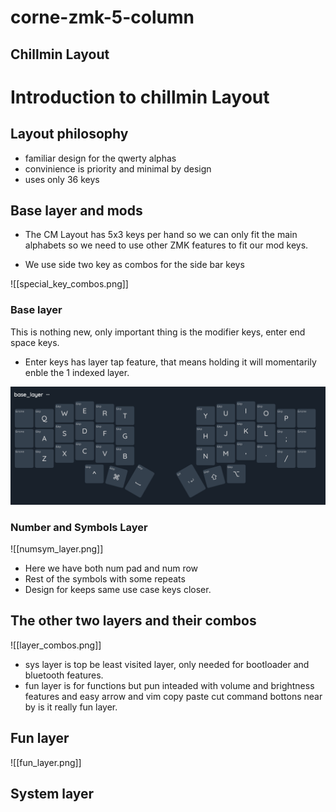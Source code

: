 # corne-zmk-5-column

## Chillmin Layout

# Introduction to chillmin Layout


## Layout philosophy

- familiar design for the qwerty alphas
- convinience is priority and minimal by design 
- uses only 36 keys 


## Base layer and mods

- The CM Layout has 5x3 keys per hand so we can only fit 
 the main alphabets so we need to use other ZMK features to fit our mod keys.

- We use side two key as combos for the side bar keys

![[special_key_combos.png]]


### Base layer 

This is nothing new, only important thing is the modifier keys, enter end space keys.  
- Enter keys has layer tap feature, that means holding it will momentarily enble the 1 indexed layer. 

 
![base layer](docs/chillmin/base_layer.png)

### Number and Symbols Layer 

![[numsym_layer.png]]
- Here we have both num pad and num row
- Rest of the symbols with some repeats 
- Design for keeps same use case keys closer.


## The other two layers and their combos

![[layer_combos.png]]

- sys layer is top be least visited layer, only needed for bootloader and bluetooth features.
- fun layer is for functions but pun inteaded with volume and brightness features and easy arrow and vim copy paste cut command bottons near by is it really fun layer.

## Fun layer

![[fun_layer.png]]

## System layer

